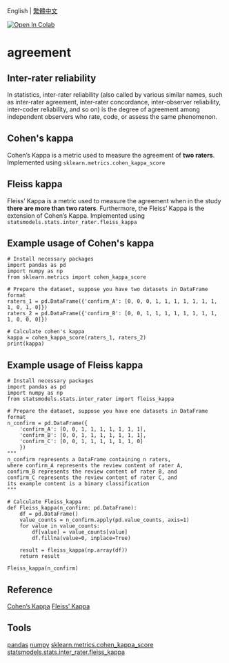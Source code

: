 English | [繁體中文](README_ch.md)

<a href="https://colab.research.google.com/github/Brritany/kappa-value/blob/main/KappaValue.ipynb" target="_parent"><img src="https://colab.research.google.com/assets/colab-badge.svg" alt="Open In Colab"/></a>

# agreement

## Inter-rater reliability
In statistics, inter-rater reliability (also called by various similar names, such as inter-rater agreement, inter-rater concordance, inter-observer reliability, inter-coder reliability, and so on) is the degree of agreement among independent observers who rate, code, or assess the same phenomenon.

## Cohen's kappa
Cohen’s Kappa is a metric used to measure the agreement of **two raters**. Implemented using `sklearn.metrics.cohen_kappa_score`

## Fleiss kappa
Fleiss’ Kappa is a metric used to measure the agreement when in the study **there are more than two raters**. Furthermore, the Fleiss’ Kappa is the extension of Cohen’s Kappa. Implemented using `statsmodels.stats.inter_rater.fleiss_kappa`

## Example usage of Cohen's kappa
```
# Install necessary packages
import pandas as pd
import numpy as np
from sklearn.metrics import cohen_kappa_score

# Prepare the dataset, suppose you have two datasets in DataFrame format
raters_1 = pd.DataFrame({'confirm_A': [0, 0, 0, 1, 1, 1, 1, 1, 1, 1, 1, 0, 1, 0]})
raters_2 = pd.DataFrame({'confirm_B': [0, 0, 1, 1, 1, 1, 1, 1, 1, 1, 1, 0, 0, 0]})

# Calculate cohen's kappa
kappa = cohen_kappa_score(raters_1, raters_2)
print(kappa)
```
## Example usage of Fleiss kappa
```
# Install necessary packages
import pandas as pd
import numpy as np
from statsmodels.stats.inter_rater import fleiss_kappa

# Prepare the dataset, suppose you have one datasets in DataFrame format
n_confirm = pd.DataFrame({
    'confirm_A': [0, 0, 1, 1, 1, 1, 1, 1, 1],
    'confirm_B': [0, 0, 1, 1, 1, 1, 1, 1, 1],
    'confirm_C': [0, 0, 1, 1, 1, 1, 1, 1, 0]
    })
"""
n_confirm represents a DataFrame containing n raters, 
where confirm_A represents the review content of rater A, 
confirm_B represents the review content of rater B, and 
confirm_C represents the review content of rater C, and 
its example content is a binary classification
"""

# Calculate Fleiss_kappa
def Fleiss_kappa(n_confirm: pd.DataFrame):    
    df = pd.DataFrame()
    value_counts = n_confirm.apply(pd.value_counts, axis=1)
    for value in value_counts:
        df[value] = value_counts[value]
        df.fillna(value=0, inplace=True)   

    result = fleiss_kappa(np.array(df))
    return result

Fleiss_kappa(n_confirm)
```

## Reference
[Cohen’s Kappa](https://real-statistics.com/reliability/interrater-reliability/cohens-kappa/)
[Fleiss’ Kappa](https://real-statistics.com/reliability/interrater-reliability/fleiss-kappa/)

## Tools
[pandas](https://pandas.pydata.org/)
[numpy](https://numpy.org/)
[sklearn.metrics.cohen_kappa_score](https://scikit-learn.org/stable/modules/generated/sklearn.metrics.cohen_kappa_score.html)
[statsmodels.stats.inter_rater.fleiss_kappa](https://www.statsmodels.org/dev/generated/statsmodels.stats.inter_rater.fleiss_kappa.html)
